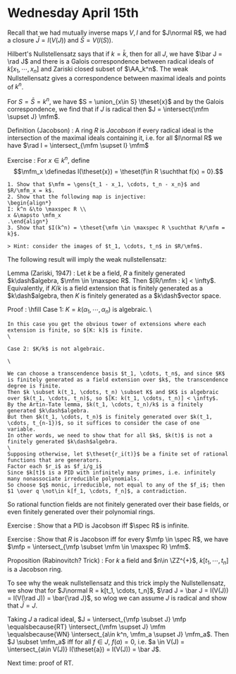 # Wednesday April 15th

Recall that we had mutually inverse maps $V, I$ and for $J\normal R$, we had a closure $\bar J = I(V(J))$ and $\bar S = V(I(S))$.

Hilbert's Nullstellensatz says that if $k = \bar k$, then for all $J$, we have $\bar J = \rad J$ and there is a Galois correspondence between radical ideals of $k[x_1, \cdots, x_n]$ and Zariski closed subset of $\AA_k^n$.
The weak Nullstellensatz gives a correspondence between maximal ideals and points of $k^n$.

For $S = \bar S = k^n$, we have $S = \union_{x\in S} \theset{x}$ and by the Galois correspondence, we find that if $J$ is radical then $J = \intersect{\mfm \supset J} \mfm$.

Definition (Jacobson)
: A ring $R$ is *Jacobson* if every radical ideal is the intersection of the maximal ideals containing it, i.e. for all $I\normal R$ we have $\rad I = \intersect_{\mfm \supset I} \mfm$

Exercise
:   For $x\in k^n$, define $$\mfm_x \definedas I(\theset{x}) = \theset{f\in R \suchthat f(x) = 0}.$$

    1. Show that $\mfm = \gens{t_1 - x_1, \cdots, t_n - x_n}$ and $R/\mfm_x = k$.
    2. Show that the following map is injective:
    \begin{align*}
    I: k^n &\to \maxspec R \\
    x &\mapsto \mfm_x
    .\end{align*}
    3. Show that $I(k^n) = \theset{\mfm \in \maxspec R \suchthat R/\mfm = k}$.
    
    > Hint: consider the images of $t_1, \cdots, t_n$ in $R/\mfm$.


The following result will imply the weak nullstellensatz:

Lemma (Zariski, 1947)
:   Let $k$ be a field, $R$ a finitely generated $k\dash$algebra, $\mfm \in \maxspec R$.
    Then $[R/\mfm : k] < \infty$.
    Equivalently, if $K/k$ is a field extension that is finitely generated as a $k\dash$algebra, then $K$ is finitely generated as a $k\dash$vector space.

Proof
:   \hfill
    Case 1: $K = k(\alpha_1, \cdots, \alpha_n)$ is algebraic.
    \
    
    In this case you get the obvious tower of extensions where each extension is finite, so $[K: k]$ is finite.
    \
    
    Case 2: $K/k$ is not algebraic.
    
    \
    
    We can choose a transcendence basis $t_1, \cdots, t_n$, and since $K$ is finitely generated as a field extension over $k$, the transcendence degree is finite.
    Then $k \subset k(t_1, \cdots, t_n) \subset K$ and $K$ is algebraic over $k(t_1, \cdots, t_n)$, so $[K: k(t_1, \cdots, t_n)] < \infty$.
    By the Artin-Tate lemma, $k(t_1, \cdots, t_n)/k$ is a finitely generated $k\dash$algebra.
    But then $k(t_1, \cdots, t_n)$ is finitely generated over $k(t_1, \cdots, t_{n-1})$, so it suffices to consider the case of one variable.
    In other words, we need to show that for all $k$, $k(t)$ is not a finitely generated $k\dash$algebra.
    \
    Supposing otherwise, let $\theset{r_i(t)}$ be a finite set of rational functions that are generators.
    Factor each $r_i$ as $f_i/g_i$
    Since $k[t]$ is a PID with infinitely many primes, i.e. infinitely many nonassociate irreducible polynomials.
    So choose $q$ monic, irreducible, not equal to any of the $f_i$; then $1 \over q \not\in k[f_1, \cdots, f_n]$, a contradiction.

So rational function fields are not finitely generated over their base fields, or even finitely generated over their polynomial rings.

Exercise
: Show that a PID is Jacobson iff $\spec R$ is infinite.

Exercise
: Show that $R$ is Jacobson iff for every $\mfp \in \spec R$, we have $\mfp = \intersect_{\mfp \subset \mfm \in \maxspec R} \mfm$.

Proposition (Rabinovitch? Trick)
: For $k$ a field and $n\in \ZZ^{+}$, $k[t_1, \cdots, t_n]$ is a Jacobson ring.

To see why the weak nullstellensatz and this trick imply the Nullstellensatz, we show that for $J\normal R = k[t_1, \cdots, t_n]$, $\rad J = \bar J = I(V(J)) = I(V(\rad J)) = \bar{\rad J}$, so wlog we can assume $J$ is radical and show that $\bar J = J$.

Taking $J$ a radical ideal, $J = \intersect_{\mfp \subset J} \mfp \equalsbecause{RT} \intersect_{\mfm \supset J} \mfm \equalsbecause{WN} \intersect_{a\in k^n, \mfm_a \supset J} \mfm_a$.
Then $J \subset \mfm_a$ iff for all $f\in J$, $f(a) = 0$, i.e. $a \in V(J) = \intersect_{a\in V(J)} I(\theset{a}) = I(V(J)) = \bar J$.

Next time: proof of RT.
